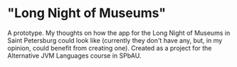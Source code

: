 # "Long Night of Museums"
A prototype. My thoughts on how the app for the Long Night of Museums in Saint Petersburg could look like (currently they don't have any, but, in my opinion, could benefit from creating one).
Created as a project for the Alternative JVM Languages course in SPbAU.
